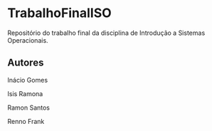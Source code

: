 # TrabalhoFinalISO

Repositório do trabalho final da disciplina de Introdução a Sistemas Operacionais.

## Autores

Inácio Gomes

Isis Ramona

Ramon Santos

Renno Frank
